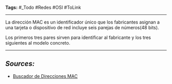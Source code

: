 **Tags:** #_Todo
#Redes #OSI #ToLink 
- - -
La dirección MAC es un identificador único que los fabricantes asignan a una tarjeta o dispositivo de red incluye seis parejas de números(48 bits). 

Los primeros tres pares sirven para identificar al fabricante y los tres siguientes al modelo concreto. 
- - - 
## ***Sources:***
- [Buscador de Direcciones MAC](https://miniwebtool.com/es/mac-address-lookup/)